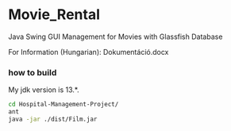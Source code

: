 # Movie_Rental
Java Swing GUI Management for Movies with Glassfish Database

For Information (Hungarian): Dokumentáció.docx


### how to build

My jdk version is 13.*.
```bash
cd Hospital-Management-Project/
ant
java -jar ./dist/Film.jar
```